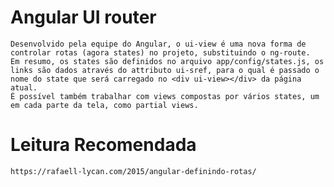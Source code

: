 # Angular UI router

	Desenvolvido pela equipe do Angular, o ui-view é uma nova forma de controlar rotas (agora states) no projeto, substituindo o ng-route.
	Em resumo, os states são definidos no arquivo app/config/states.js, os links são dados através do attributo ui-sref, para o qual é passado o nome do state que será carregado no <div ui-view></div> da página atual.
	É possível também trabalhar com views compostas por vários states, um em cada parte da tela, como partial views.

# Leitura Recomendada
	https://rafaell-lycan.com/2015/angular-definindo-rotas/
